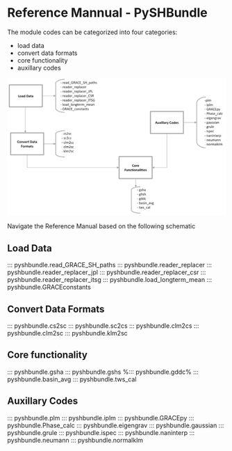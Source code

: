  
# Reference Mannual - PySHBundle

The module codes can be categorized into four categories:

  + load data
  + convert data formats
  + core functionality 
  + auxillary codes

![Schematic diagram of code workflow](img/01_flowchart_without_background.png)

Navigate the Reference Manual based on the following schematic

## Load Data

::: pyshbundle.read_GRACE_SH_paths
::: pyshbundle.reader_replacer
::: pyshbundle.reader_replacer_jpl
::: pyshbundle.reader_replacer_csr
::: pyshbundle.reader_replacer_itsg
::: pyshbundle.load_longterm_mean
::: pyshbundle.GRACEconstants


## Convert Data Formats

::: pyshbundle.cs2sc
::: pyshbundle.sc2cs
::: pyshbundle.clm2cs
::: pyshbundle.clm2sc
::: pyshbundle.klm2sc


## Core functionality

::: pyshbundle.gsha
::: pyshbundle.gshs
%::: pyshbundle.gddc%
::: pyshbundle.basin_avg
::: pyshbundle.tws_cal


## Auxillary Codes

::: pyshbundle.plm
::: pyshbundle.iplm
::: pyshbundle.GRACEpy
::: pyshbundle.Phase_calc
::: pyshbundle.eigengrav
::: pyshbundle.gaussian
::: pyshbundle.grule
::: pyshbundle.ispec
::: pyshbundle.naninterp
::: pyshbundle.neumann
::: pyshbundle.normalklm

